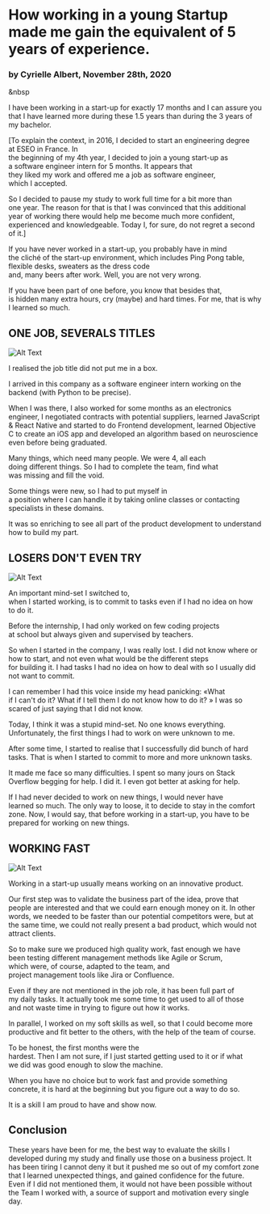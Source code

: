 # How working in a young Startup made me gain the equivalent of 5 years of experience.
### by Cyrielle Albert, November 28th, 2020
&nbsp

I have been working in a start-up for exactly 17 months and I can assure you that I have learned more during these 1.5 years than during the 3 years of my bachelor.

[To explain the context, in 2016, I decided to start an engineering degree at ESEO in France. In the beginning of my 4th year, I decided to join a young start-up as a software engineer intern for 5 months. It appears that they liked my work and offered me a job as software engineer, which I accepted.

So I decided to pause my study to work full time for a bit more than one year. The reason for that is that I was convinced that this additional year of working there would help me become much more confident, experienced and knowledgeable. Today I, for sure, do not regret a second of it.]

If you have never worked in a start-up, you probably have in mind the cliché of the start-up environment, which includes Ping Pong table, flexible desks, sweaters as the dress code and, many beers after work. Well, you are not very wrong.

If you have been part of one before, you know that besides that, is hidden many extra hours, cry (maybe) and hard times. For me, that is why I learned so much.

## ONE JOB, SEVERALS TITLES
![Alt Text](https://media.giphy.com/media/Nx85vtTY70T3W/giphy.gif)

I realised the job title did not put me in a box.

I arrived in this company as a software engineer intern working on the backend (with Python to be precise).

When I was there, I also worked for some months as an electronics engineer, I negotiated contracts with potential suppliers, learned JavaScript & React Native and started to do Frontend development, learned Objective C to create an iOS app and developed an algorithm based on neuroscience even before being graduated.

Many things, which need many people. We were 4, all each doing different things. So I had to complete the team, find what was missing and fill the void.

Some things were new, so I had to put myself in a position where I can handle it by taking online classes or contacting specialists in these domains.

It was so enriching to see all part of the product development to understand how to build my part.

## **LOSERS DON'T EVEN TRY**
![Alt Text](https://media.giphy.com/media/tK5JkmMAPveNO/giphy.gif)

An important mind-set I switched to, when I started working, is to commit to tasks even if I had no idea on how to do it.

Before the internship, I had only worked on few coding projects at school but always given and supervised by teachers.

So when I started in the company, I was really lost. I did not know where or how to start, and not even what would be the different steps for building it. I had tasks I had no idea on how to deal with so I usually did not want to commit.

I can remember I had this voice inside my head panicking: «What if I can't do it? What if I tell them I do not know how to do it? » I was so scared of just saying that I did not know.

Today, I think it was a stupid mind-set. No one knows everything. Unfortunately, the first things I had to work on were unknown to me.

After some time, I started to realise that I successfully did bunch of hard tasks. That is when I started to commit to more and more unknown tasks.

It made me face so many difficulties. I spent so many jours on Stack Overflow begging for help. I did it. I even got better at asking for help.

If I had never decided to work on new things, I would never have learned so much. The only way to loose, it to decide to stay in the comfort zone. Now, I would say, that before working in a start-up, you have to be prepared for working on new things.

## **WORKING FAST**
![Alt Text](https://media.giphy.com/media/icIppFtD6AF1lXtSdo/giphy.gif)

Working in a start-up usually means working on an innovative product.

Our first step was to validate the business part of the idea, prove that people are interested and that we could earn enough money on it. In other words, we needed to be faster than our potential competitors were, but at the same time, we could not really present a bad product, which would not attract clients.

So to make sure we produced high quality work, fast enough we have been testing different management methods like Agile or Scrum, which were, of course, adapted to the team, and project management tools like Jira or Confluence.

Even if they are not mentioned in the job role, it has been full part of my daily tasks. It actually took me some time to get used to all of those and not waste time in trying to figure out how it works.

In parallel, I worked on my soft skills as well, so that I could become more productive and fit better to the others, with the help of the team of course.

To be honest, the first months were the hardest. Then I am not sure, if I just started getting used to it or if what we did was good enough to slow the machine.

When you have no choice but to work fast and provide something concrete, it is hard at the beginning but you figure out a way to do so.

It is a skill I am proud to have and show now.

## Conclusion

These years have been for me, the best way to evaluate the skills I developed during my study and finally use those on a business project. It has been tiring I cannot deny it but it pushed me so out of my comfort zone that I learned unexpected things, and gained confidence for the future. Even if I did not mentioned them, it would not have been possible without the Team I worked with, a source of support and motivation every single day.